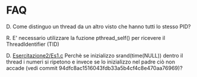 FAQ
===

D. Come distinguo un thread da un altro visto che hanno tutti lo stesso PID?

R. E' necessario utilizzare la fuzione pthread_self() per ricevere il ThreadIdentifier (TID)

D. [Esercitazione2/Es1.c](/Esercitazione2/Es1.c) Perchè se inizializzo srand(time(NULL)) dentro il
thread i numeri si ripetono e invece se lo inizializzo nel padre ciò non accade
(vedi commit 94dfc8ac1516043fdb33a5b4cf4c8e470aa76969)?

